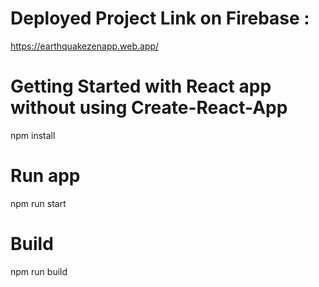 # Deployed Project Link on Firebase :
https://earthquakezenapp.web.app/

# Getting Started with React app without using Create-React-App
npm install


# Run app
npm run start


# Build
npm run build